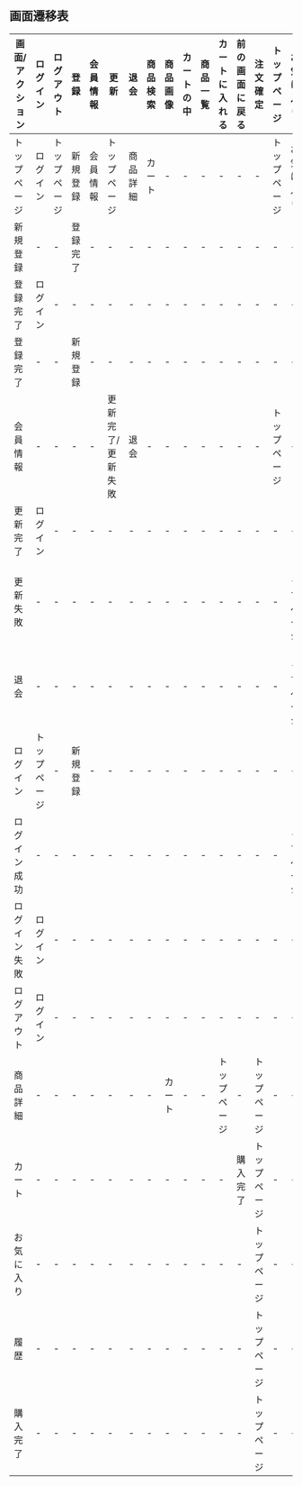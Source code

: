 ## 画面遷移表

|画面/アクション|ログイン|ログアウト|登録|会員情報|更新|退会|商品検索|商品画像|カートの中|商品一覧|カートに入れる|前の画面に戻る|注文確定|トップページ|お気に入り|履歴|
|--------------|-------|---------|----|-------|----|---|-------|-------|----------|-------|-------------|------------|--------|-----------|---------|----|
|トップページ|ログイン|トップページ|新規登録|会員情報|トップページ|商品詳細|カート|-|-|-|-|-|-|トップページ|お気に入り|履歴|
|新規登録|-|-|登録完了|-|-|-|-|-|-|-|-|-|-|-|-|-|-|-|
|登録完了|ログイン|-|-|-|-|-|-|-|-|-|-|-|-|-|-|-|
|登録完了|-|-|新規登録|-|-|-|-|-|-|-|-|-|-|-|-|-|
|会員情報|-|-|-|-|更新完了/更新失敗|退会|-|-|-|-|-|-|-|トップページ|-|-|
|更新完了|ログイン|-|-|-|-|-|-|-|-|-|-|-|-|-|-|-|-|
|更新失敗|-|-|-|-|-|-|-|-|-|-|-|-|-|-|トップページ|-|-|
|退会|-|-|-|-|-|-|-|-|-|-|-|-|-|-|トップページ|-|-|
|ログイン|トップページ|-|新規登録|-|-|-|-|-|-|-|-|-|-|-|-|-|-|
|ログイン成功|-|-|-|-|-|-|-|-|-|-|-|-|-|-|トップページ|-|-|
|ログイン失敗|ログイン|-|-|-|-|-|-|-|-|-|-|-|-|-|-|-|-|
|ログアウト|ログイン|-|-|-|-|-|-|-|-|-|-|-|-|-|-|-|-|
|商品詳細|-|-|-|-|-|-|-|カート|-|-|トップページ|-|トップページ|-|-|
|カート|-|-|-|-|-|-|-|-|-|-|-|購入完了|トップページ|-|-|
|お気に入り|-|-|-|-|-|-|-|-|-|-|-|-|トップページ|-|-|
|履歴|-|-|-|-|-|-|-|-|-|-|-|-|トップページ|-|-|
|購入完了|-|-|-|-|-|-|-|-|-|-|-|-|トップページ|-|-|
 
